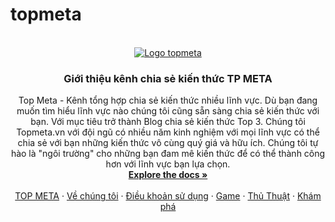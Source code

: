 # topmeta


<!-- PROJECT LOGO -->
<br />
<div align="center">
  <a href="https://github.com/topmeta/meta">
    <img src="https://topmeta.vn/wp-content/uploads/2021/11/logotop.png" alt="Logo topmeta" >
  </a>

  <h3 align="center">Giới thiệu kênh chia sẻ kiến thức TP META</h3>

  <p align="center">
    Top Meta - Kênh tổng hợp chia sẻ kiến thức nhiều lĩnh vực. Dù bạn đang muốn tìm hiểu lĩnh vực nào chúng tôi cũng sẵn sàng chia sẻ kiến thức với bạn. Với mục tiêu trở thành Blog chia sẻ kiến thức Top 3. Chúng tôi Topmeta.vn với đội ngũ có nhiều năm kinh nghiệm với mọi lĩnh vực có thể chia sẻ với bạn những kiến thức vô cùng quý giá và hữu ích. Chúng tôi tự hào là "ngôi trường" cho những bạn đam mê kiến thức để có thể thành công hơn với lĩnh vực bạn lựa chọn.			
    <br />
    <a href="https://github.com/topmeta/meta"><strong>Explore the docs »</strong></a>
    <br />
    <br />
    <a href="https://topmeta.vn/">TOP META</a>
    ·
    <a href="https://topmeta.vn/about-us/">Về chúng tôi</a>
    ·
    <a href="https://topmeta.vn/dieu-khoan-su-dung/">Điều khoản sử dụng</a>
    ·
    <a href="https://topmeta.vn/game/">Game</a>
    ·
    <a href="https://topmeta.vn/thu-thuat/">Thủ Thuật</a>
    ·
    <a href="https://topmeta.vn/kham-pha/">Khám phá</a>
  </p>
</div>



